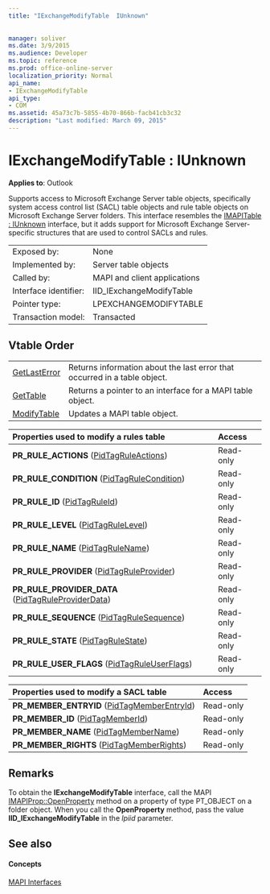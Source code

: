```yaml
---
title: "IExchangeModifyTable  IUnknown"
 
 
manager: soliver
ms.date: 3/9/2015
ms.audience: Developer
ms.topic: reference
ms.prod: office-online-server
localization_priority: Normal
api_name:
- IExchangeModifyTable
api_type:
- COM
ms.assetid: 45a73c7b-5855-4b70-866b-facb41cb3c32
description: "Last modified: March 09, 2015"
---
```


# IExchangeModifyTable : IUnknown

  
  
**Applies to**: Outlook 
  
Supports access to Microsoft Exchange Server table objects, specifically system access control list (SACL) table objects and rule table objects on Microsoft Exchange Server folders. This interface resembles the [IMAPITable : IUnknown](imapitableiunknown.md) interface, but it adds support for Microsoft Exchange Server-specific structures that are used to control SACLs and rules. 
  
|||
|:-----|:-----|
|Exposed by:  <br/> |None  <br/> |
|Implemented by:  <br/> |Server table objects  <br/> |
|Called by:  <br/> |MAPI and client applications  <br/> |
|Interface identifier:  <br/> |IID_IExchangeModifyTable  <br/> |
|Pointer type:  <br/> |LPEXCHANGEMODIFYTABLE  <br/> |
|Transaction model:  <br/> |Transacted  <br/> |
   
## Vtable Order

|||
|:-----|:-----|
|[GetLastError](iexchangemodifytable-getlasterror.md) <br/> |Returns information about the last error that occurred in a table object.  <br/> |
|[GetTable](iexchangemodifytable-gettable.md) <br/> |Returns a pointer to an interface for a MAPI table object.  <br/> |
|[ModifyTable](iexchangemodifytable-modifytable.md) <br/> |Updates a MAPI table object.  <br/> |
   
|**Properties used to modify a rules table**|**Access**|
|:-----|:-----|
|**PR_RULE_ACTIONS** ([PidTagRuleActions](pidtagruleactions-canonical-property.md))  <br/> |Read-only  <br/> |
|**PR_RULE_CONDITION** ([PidTagRuleCondition](pidtagrulecondition-canonical-property.md))  <br/> |Read-only  <br/> |
|**PR_RULE_ID** ([PidTagRuleId](pidtagruleid-canonical-property.md))  <br/> |Read-only  <br/> |
|**PR_RULE_LEVEL** ([PidTagRuleLevel](pidtagrulelevel-canonical-property.md))  <br/> |Read-only  <br/> |
|**PR_RULE_NAME** ([PidTagRuleName](pidtagrulename-canonical-property.md))  <br/> |Read-only  <br/> |
|**PR_RULE_PROVIDER** ([PidTagRuleProvider](pidtagruleprovider-canonical-property.md))  <br/> |Read-only  <br/> |
|**PR_RULE_PROVIDER_DATA** ([PidTagRuleProviderData](pidtagruleproviderdata-canonical-property.md))  <br/> |Read-only  <br/> |
|**PR_RULE_SEQUENCE** ([PidTagRuleSequence](pidtagrulesequence-canonical-property.md))  <br/> |Read-only  <br/> |
|**PR_RULE_STATE** ([PidTagRuleState](pidtagrulestate-canonical-property.md))  <br/> |Read-only  <br/> |
|**PR_RULE_USER_FLAGS** ([PidTagRuleUserFlags](pidtagruleuserflags-canonical-property.md))  <br/> |Read-only  <br/> |
   
|**Properties used to modify a SACL table**|**Access**|
|:-----|:-----|
|**PR_MEMBER_ENTRYID** ([PidTagMemberEntryId](pidtagmemberentryid-canonical-property.md))  <br/> |Read-only  <br/> |
|**PR_MEMBER_ID** ([PidTagMemberId](pidtagmemberid-canonical-property.md))  <br/> |Read-only  <br/> |
|**PR_MEMBER_NAME** ([PidTagMemberName](pidtagmembername-canonical-property.md))  <br/> |Read-only  <br/> |
|**PR_MEMBER_RIGHTS** ([PidTagMemberRights](pidtagmemberrights-canonical-property.md))  <br/> |Read-only  <br/> |
   
## Remarks

To obtain the **IExchangeModifyTable** interface, call the MAPI [IMAPIProp::OpenProperty](imapiprop-openproperty.md) method on a property of type PT_OBJECT on a folder object. When you call the **OpenProperty** method, pass the value **IID_IExchangeModifyTable** in the  _lpiid_ parameter. 
  
## See also

#### Concepts

[MAPI Interfaces](mapi-interfaces.md)

